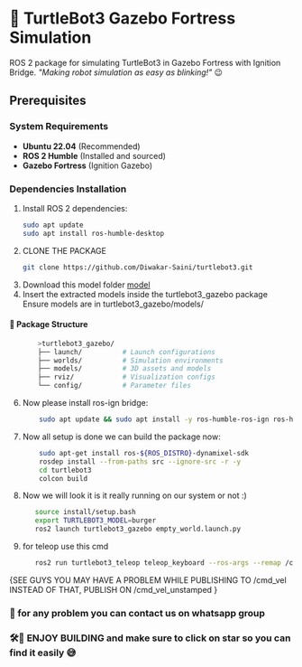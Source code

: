   # 🐢 TurtleBot3 Gazebo Fortress Simulation

ROS 2 package for simulating TurtleBot3 in Gazebo Fortress with Ignition Bridge.
*"Making robot simulation as easy as blinking!"* 😉
## Prerequisites

### System Requirements
- **Ubuntu 22.04** (Recommended)
- **ROS 2 Humble** (Installed and sourced)
- **Gazebo Fortress** (Ignition Gazebo)

### Dependencies Installation

1. Install ROS 2 dependencies:
   ```bash
   sudo apt update
   sudo apt install ros-humble-desktop 
   ```
2. CLONE THE PACKAGE
   ```bash
   git clone https://github.com/Diwakar-Saini/turtlebot3.git
   ```
3. Download this model folder [model](https://drive.google.com/file/d/1jzBQDj69v0LL9O5XnWncsXz-BuB_d52D/view?usp=sharing)  
4. Insert the extracted models  inside the turtlebot3_gazebo package
   Ensure models are in turtlebot3_gazebo/models/
  #### 📂 Package Structure
   ```bash
          >turtlebot3_gazebo/
          ├── launch/          # Launch configurations
          ├── worlds/          # Simulation environments
          ├── models/          # 3D assets and models
          ├── rviz/            # Visualization configs
          └── config/          # Parameter files
   ```
6. Now please install ros-ign bridge:
   ``` bash
       sudo apt update && sudo apt install -y ros-humble-ros-ign ros-humble-ros-ign-bridge ros-humble-ros-ign-gazebo ros-humble-ros-ign-gazebo-demos ros-humble-ros-ign-image ignition-fortress
   ```
7. Now all setup is done we can build the package now:
   ``` bash
       sudo apt-get install ros-${ROS_DISTRO}-dynamixel-sdk
       rosdep install --from-paths src --ignore-src -r -y
       cd turtlebot3
       colcon build
   ```
8. Now we will look it is it really running on our system or not :)
   ```BASH
      source install/setup.bash
      export TURTLEBOT3_MODEL=burger
      ros2 launch turtlebot3_gazebo empty_world.launch.py     
   ```
 
9. for teleop use this cmd
    ```bash
       ros2 run turtlebot3_teleop teleop_keyboard --ros-args --remap /cmd_vel:=/cmd_vel_unstamped
    ```
 {SEE GUYS YOU MAY HAVE A PROBLEM WHILE PUBLISHING TO /cmd_vel INSTEAD OF THAT, PUBLISH ON  /cmd_vel_unstamped }   
 ###  🚨 for any problem you can contact us on whatsapp group 
 ### 🛠️🤖 ENJOY BUILDING and make sure to click on star so you can find it easily 😅
    



